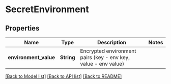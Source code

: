 # SecretEnvironment

## Properties

Name | Type | Description | Notes
------------ | ------------- | ------------- | -------------
**environment_value** | **String** | Encrypted environment pairs (key - env key, value - env value) | 

[[Back to Model list]](../README.md#documentation-for-models) [[Back to API list]](../README.md#documentation-for-api-endpoints) [[Back to README]](../README.md)


